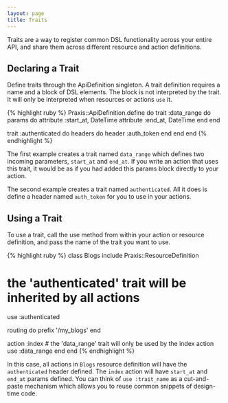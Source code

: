 ```yaml
---
layout: page
title: Traits
---
```

Traits are a way to register common DSL functionality across your entire API,
and share them across different resource and action definitions.

## Declaring a Trait

Define traits through the ApiDefinition singleton. A trait definition requires
a name and a block of DSL elements. The block is not interpreted by the trait.
It will only be interpreted when resources or actions `use` it.

{% highlight ruby %}
Praxis::ApiDefinition.define do
  trait :data_range do
    params do
      attribute :start_at, DateTime
      attribute :end_at, DateTime
    end
  end

  trait :authenticated do
    headers do
      header :auth_token
    end
  end
end
{% endhighlight %}

The first example creates a trait named `data_range` which defines two incoming
parameters, `start_at` and `end_at`. If you write an action that uses this
trait, it would be as if you had added this params block directly to your
action.

The second example creates a trait named `authenticated`. All it does is define
a header named `auth_token` for you to use in your actions.

## Using a Trait

To use a trait, call the use method from within your action or resource
definition, and pass the name of the trait you want to use.

{% highlight ruby %}
class Blogs
  include Praxis::ResourceDefinition
  # the 'authenticated' trait will be inherited by all actions
  use :authenticated

  routing do
    prefix '/my_blogs'
  end

  action :index
    # the 'data_range' trait will only be used by the index action
    use :data_range
  end
end
{% endhighlight %}

In this case, all actions in `Blogs` resource definition will have the
`authenticated` header defined. The `index` action will have `start_at` and
`end_at` params defined. You can think of `use :trait_name` as a cut-and-paste
mechanism which allows you to reuse common snippets of design-time code.
